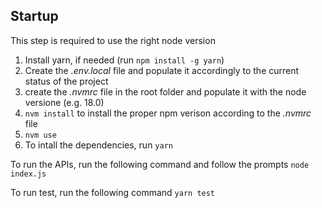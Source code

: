 ## Startup

This step is required to use the right node version

1. Install yarn, if needed (run `npm install -g yarn`)
2. Create the _.env.local_ file and populate it accordingly to the current status of the project
3. create the _.nvmrc_ file in the root folder and populate it with the node versione (e.g. 18.0)
4. `nvm install` to install the proper npm verison according to the _.nvmrc_ file
5. `nvm use`
6. To intall the dependencies, run `yarn`

To run the APIs, run the following command and follow the prompts
`node index.js`

To run test, run the following command
`yarn test`
